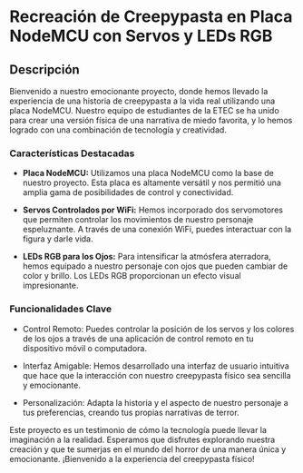 # Recreación de Creepypasta en Placa NodeMCU con Servos y LEDs RGB

## Descripción

Bienvenido a nuestro emocionante proyecto, donde hemos llevado la experiencia de una historia de creepypasta a la vida real utilizando una placa NodeMCU. Nuestro equipo de estudiantes de la ETEC se ha unido para crear una versión física de una narrativa de miedo favorita, y lo hemos logrado con una combinación de tecnología y creatividad.

### Características Destacadas

- **Placa NodeMCU:** Utilizamos una placa NodeMCU como la base de nuestro proyecto. Esta placa es altamente versátil y nos permitió una amplia gama de posibilidades de control y conectividad.

- **Servos Controlados por WiFi:** Hemos incorporado dos servomotores que permiten controlar los movimientos de nuestro personaje espeluznante. A través de una conexión WiFi, puedes interactuar con la figura y darle vida.

- **LEDs RGB para los Ojos:** Para intensificar la atmósfera aterradora, hemos equipado a nuestro personaje con ojos que pueden cambiar de color y brillo. Los LEDs RGB proporcionan un efecto visual impresionante.

### Funcionalidades Clave

- Control Remoto: Puedes controlar la posición de los servos y los colores de los ojos a través de una aplicación de control remoto en tu dispositivo móvil o computadora.

- Interfaz Amigable: Hemos desarrollado una interfaz de usuario intuitiva que hace que la interacción con nuestro creepypasta físico sea sencilla y emocionante.

- Personalización: Adapta la historia y el aspecto de nuestro personaje a tus preferencias, creando tus propias narrativas de terror.

Este proyecto es un testimonio de cómo la tecnología puede llevar la imaginación a la realidad. Esperamos que disfrutes explorando nuestra creación y que te sumerjas en el mundo del horror de una manera única y emocionante. ¡Bienvenido a la experiencia del creepypasta físico!
